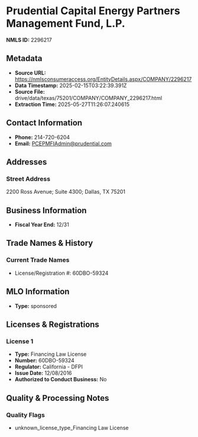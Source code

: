 # Prudential Capital Energy Partners Management Fund, L.P.

**NMLS ID:** 2296217

## Metadata
- **Source URL:** https://nmlsconsumeraccess.org/EntityDetails.aspx/COMPANY/2296217
- **Data Timestamp:** 2025-02-15T03:22:39.391Z
- **Source File:** drive/data/texas/75201/COMPANY/COMPANY_2296217.html
- **Extraction Time:** 2025-05-27T11:26:07.240615

## Contact Information
- **Phone:** 214-720-6204
- **Email:** PCEPMFIAdmin@prudential.com

## Addresses
### Street Address
2200 Ross Avenue; Suite 4300; Dallas, TX 75201

## Business Information
- **Fiscal Year End:** 12/31

## Trade Names & History
### Current Trade Names
- License/Registration #: 60DBO-59324

## MLO Information
- **Type:** sponsored

## Licenses & Registrations

### License 1
- **Type:** Financing Law License
- **Number:** 60DBO-59324
- **Regulator:** California - DFPI
- **Issue Date:** 12/08/2016
- **Authorized to Conduct Business:** No

## Quality & Processing Notes
### Quality Flags
- unknown_license_type_Financing Law License
